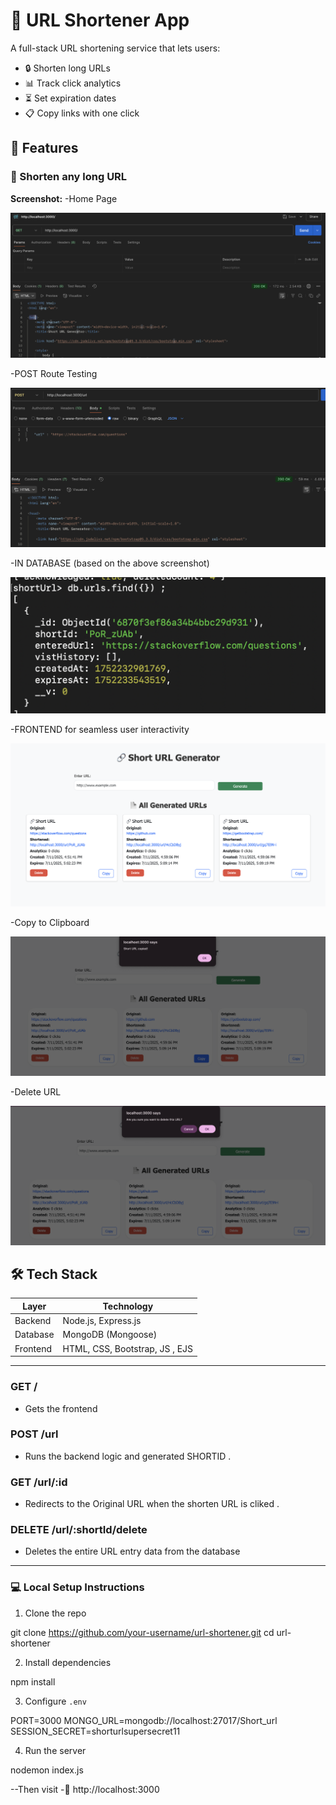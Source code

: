 # 🔗 URL Shortener App

A full-stack URL shortening service that lets users:
- 🔒 Shorten long URLs
- 📊 Track click analytics
- ⏳ Set expiration dates
- 📋 Copy links with one click


## 🚀 Features

### 🔐 Shorten any long URL

**Screenshot:**
-Home Page

![Shorten URL](screenshots/GET.png)

-POST Route Testing 

![Shorten URL](screenshots/POST.png)

-IN DATABASE (based on the above screenshot)

![Shorten URL](screenshots/POST_response.png)

-FRONTEND for seamless user interactivity

![Shorten URL](screenshots/FRONTEND.png)

-Copy to Clipboard 

![Shorten URL](screenshots/COPY.png)

-Delete URL 

![Shorten URL](screenshots/DELETE.png)


## 🛠️ Tech Stack

| Layer     | Technology                |
|-----------|---------------------------|
| Backend   | Node.js, Express.js       |
| Database  | MongoDB (Mongoose)        |
| Frontend  | HTML, CSS, Bootstrap, JS , EJS |


---

### GET /
- Gets the frontend

### POST /url

- Runs the backend logic and generated SHORTID . 

### GET /url/:id

- Redirects to the Original URL when the shorten URL is cliked . 

### DELETE /url/:shortId/delete

- Deletes the entire URL entry data from the database

---

### 💻 Local Setup Instructions

1. Clone the repo  

git clone https://github.com/your-username/url-shortener.git
cd url-shortener


2. Install dependencies  

npm install 


3. Configure `.env`  

PORT=3000
MONGO_URL=mongodb://localhost:27017/Short_url
SESSION_SECRET=shorturlsupersecret11


4. Run the server

nodemon index.js


--Then visit
-📍 http://localhost:3000

